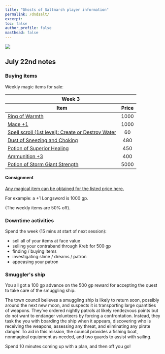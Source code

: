 ```yaml
---
title: "Ghosts of Saltmarsh player information"
permalink: /dndsalt/
excerpt: 
toc: false
author_profile: false
masthead: false
---
```


![](https://files.d20.io/images/80411677/2YjtcD7blVP_p5K2D7cJgw/max.png?1556830272)

## July 22nd notes

### Buying items

Weekly magic items for sale:

<table>
  <thead>
    <tr>
      <th colspan="2">Week 3</th>
    </tr>
    <tr>
      <th>Item</th>
      <th style="text-align:center;">Price</th>
    </tr>
  </thead>
  <tbody>
    <tr>
      <td><a href="https://roll20.net/compendium/dnd5e/Ring%20of%20Warmth#content" target="_blank">Ring of Warmth</a></td>
      <td style="text-align:center;">1000</td>
    </tr>
    <tr>
      <td><a href="https://roll20.net/compendium/dnd5e/Mace%20+1#content" target="_blank">Mace +1</a></td>
      <td style="text-align:center;">1000</td>
    </tr>
    <tr>
      <td><a href="https://roll20.net/compendium/dnd5e/Create%20or%20Destroy%20Water#content" target="_blank">Spell scroll (1st level): Create or Destroy Water</a></td>
      <td style="text-align:center;">60</td>
    </tr>
    <tr>
      <td><a href="https://roll20.net/compendium/dnd5e/Dust%20of%20Sneezing%20and%20Choking#content" target="_blank">Dust of Sneezing and Choking</a></td>
      <td style="text-align:center;">480</td>
    </tr>
    <tr>
      <td><a href="https://www.dndbeyond.com/magic-items/5134-potion-of-healing-superior?srsltid=AfmBOor4slp3X1Rx3X6egnJ_6PJqFgtfy6UdkCz4ZNj5qMMsqn3QnoRF" target="_blank">Potion of Superior Healing</a></td>
      <td style="text-align:center;">450</td>
    </tr>
    <tr>
      <td><a href="https://www.dndbeyond.com/magic-items/5411-ammunition-3?srsltid=AfmBOoqQgQNAVZaOIJxZ6uuVpbElT38-0y-zCSxk0ikBy2qsAXIp75i0" target="_blank">Ammunition +3</a></td>
      <td style="text-align:center;">400</td>
    </tr>
    <tr>
      <td><a href="https://roll20.net/compendium/dnd5e/Potion%20of%20Giant%20Strength#content" target="_blank">Potion of Storm Giant Strength</a></td>
      <td style="text-align:center;">5000</td>
    </tr>
  </tbody>
</table>


#### Consignment

[Any magical item can be obtained for the listed price here.](https://drive.google.com/file/d/0B8XAiXpOfz9cMWt1RTBicmpmUDg/view?resourcekey=0-ceHUken0_UhQ3Apa6g4SJA)

For example: a +1 Longsword is 1000 gp.

(The weekly items are 50% off).

### Downtime activities

Spend the week (15 mins at start of next session):

- sell all of your items at face value
- selling your contraband through Kreb for 500 gp
- finding / buying items
- investigating slime / dreams / patron
- appeasing your patron

### Smuggler's ship

You all got a 100 gp advance on the 500 gp reward for accepting the quest to take care of the smuggling ship.

The town council believes a smuggling ship is likely to return soon, possibly around the next new moon, and suspects it is transporting large quantities of weapons. They’ve ordered nightly patrols at likely rendezvous points but do not want to endanger volunteers by forcing a confrontation. Instead, they task the you with boarding the ship when it appears, discovering who is receiving the weapons, assessing any threat, and eliminating any pirate danger. To aid in this mission, the council provides a fishing boat, nonmagical equipment as needed, and two guards to assist with sailing.

Spend 10 minutes coming up with a plan, and then off you go!
